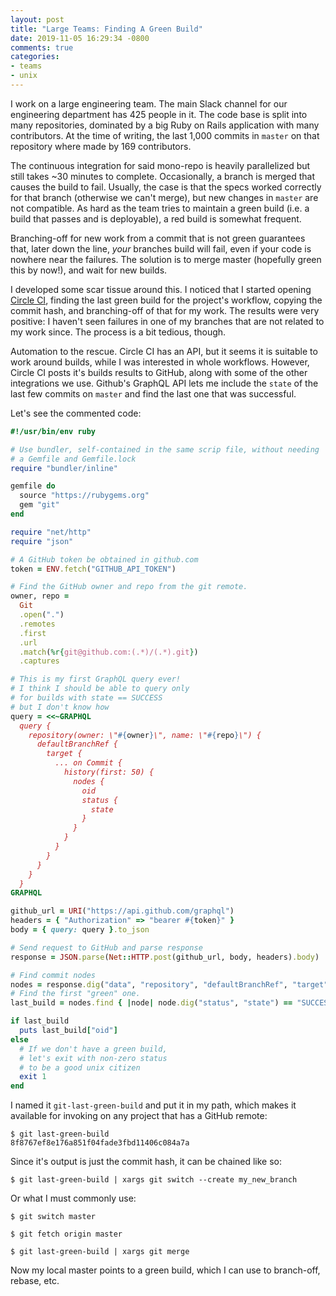```yaml
---
layout: post
title: "Large Teams: Finding A Green Build"
date: 2019-11-05 16:29:34 -0800
comments: true
categories:
- teams
- unix
---
```


I work on a large engineering team. The main Slack channel for our engineering department has 425 people in it. The code base is split into many repositories, dominated by a big Ruby on Rails application with many contributors. At the time of writing, the last 1,000 commits in `master` on that repository where made by 169 contributors.

The continuous integration for said mono-repo is heavily parallelized but still takes ~30 minutes to complete. Occasionally, a branch is merged that causes the build to fail. Usually, the case is that the specs worked correctly for that branch (otherwise we can't merge), but new changes in `master` are not compatible. As hard as the team tries to maintain a green build (i.e. a build that passes and is deployable), a red build is somewhat frequent.

Branching-off for new work from a commit that is not green guarantees that, later down the line, _your_ branches build will fail, even if your code is nowhere near the failures. The solution is to merge master (hopefully green this by now!), and wait for new builds.

I developed some scar tissue around this. I noticed that I started opening [Circle CI][circle], finding the last green build for the project's workflow, copying the commit hash, and branching-off of that for my work. The results were very positive: I haven't seen failures in one of my branches that are not related to my work since. The process is a bit tedious, though.

Automation to the rescue. Circle CI has an API, but it seems it is suitable to work around builds, while I was interested in whole workflows. However, Circle CI posts it's builds results to GitHub, along with some of the other integrations we use. Github's GraphQL API lets me include the `state` of the last few commits on `master` and find the last one that was successful.

Let's see the commented code:

```ruby
#!/usr/bin/env ruby

# Use bundler, self-contained in the same scrip file, without needing
# a Gemfile and Gemfile.lock
require "bundler/inline"

gemfile do
  source "https://rubygems.org"
  gem "git"
end

require "net/http"
require "json"

# A GitHub token be obtained in github.com
token = ENV.fetch("GITHUB_API_TOKEN")

# Find the GitHub owner and repo from the git remote.
owner, repo =
  Git
  .open(".")
  .remotes
  .first
  .url
  .match(%r{git@github.com:(.*)/(.*).git})
  .captures

# This is my first GraphQL query ever!
# I think I should be able to query only
# for builds with state == SUCCESS
# but I don't know how
query = <<~GRAPHQL
  query {
    repository(owner: \"#{owner}\", name: \"#{repo}\") {
      defaultBranchRef {
        target {
          ... on Commit {
            history(first: 50) {
              nodes {
                oid
                status {
                  state
                }
              }
            }
          }
        }
      }
    }
  }
GRAPHQL

github_url = URI("https://api.github.com/graphql")
headers = { "Authorization" => "bearer #{token}" }
body = { query: query }.to_json

# Send request to GitHub and parse response
response = JSON.parse(Net::HTTP.post(github_url, body, headers).body)

# Find commit nodes
nodes = response.dig("data", "repository", "defaultBranchRef", "target", "history", "nodes")
# Find the first "green" one.
last_build = nodes.find { |node| node.dig("status", "state") == "SUCCESS" }

if last_build
  puts last_build["oid"]
else
  # If we don't have a green build,
  # let's exit with non-zero status
  # to be a good unix citizen
  exit 1
end
```

I named it `git-last-green-build` and put it in my path, which makes it available for invoking on any project that has a GitHub remote:

```
$ git last-green-build
8f8767ef8e176a851f04fade3fbd11406c084a7a
```

Since it's output is just the commit hash, it can be chained like so:

```
$ git last-green-build | xargs git switch --create my_new_branch

```

Or what I must commonly use:

```
$ git switch master

$ git fetch origin master

$ git last-green-build | xargs git merge

```

Now my local master points to a green build, which I can use to branch-off, rebase, etc.

[circle]: https://circleci.com/
